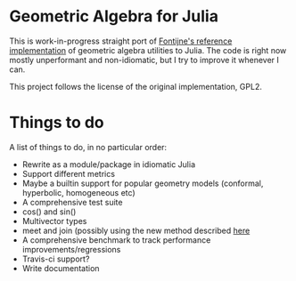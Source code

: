 Geometric Algebra for Julia
======

This is work-in-progress straight port of [Fontijne's reference implementation][impl] of geometric
algebra utilities to Julia. The code is right now mostly unperformant and non-idiomatic, but I try to
improve it whenever I can.

This project follows the license of the original implementation, GPL2.

[impl]: http://www.geometricalgebra.net/reference_impl.html "Fontijne's implementation in Java"

Things to do
======

A list of things to do, in no particular order:

 - Rewrite as a module/package in idiomatic Julia
 - Support different metrics
 - Maybe a builtin support for popular geometry models (conformal, hyperbolic, homogeneous etc)
 - A comprehensive test suite
 - cos() and sin()
 - Multivector types
 - meet and join (possibly using the new method described [here][newpaper]
 - A comprehensive benchmark to track performance improvements/regressions
 - Travis-ci support?
 - Write documentation

[newpaper]: http://www.geometricalgebra.net/downloads/fontijne_agacse2008_fact_join_blades.pdf "Fontijne's paper"
